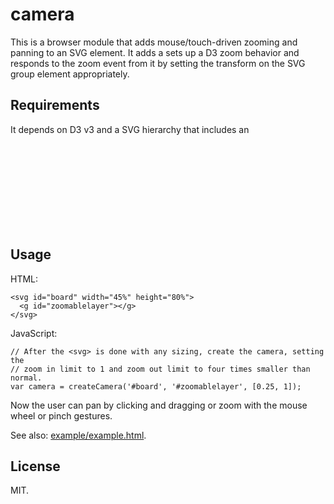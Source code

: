 camera
======

This is a browser module that adds mouse/touch-driven zooming and panning to an SVG element. It adds a sets up a D3 zoom behavior and responds to the zoom event from it by setting the transform on the SVG group element appropriately.

Requirements
------------
It depends on D3 v3 and a SVG hierarchy that includes an <svg> element as well as a <g> element under it that contains everything you want to be subject to zoom and pan.

Usage
-----

HTML:

    <svg id="board" width="45%" height="80%">
      <g id="zoomablelayer"></g>
    </svg>

JavaScript:

    // After the <svg> is done with any sizing, create the camera, setting the 
    // zoom in limit to 1 and zoom out limit to four times smaller than normal.
    var camera = createCamera('#board', '#zoomablelayer', [0.25, 1]);

Now the user can pan by clicking and dragging or zoom with the mouse wheel or pinch gestures.

See also: [example/example.html](http://jimkang.com/camera/example/example.html).

License
-------

MIT.

